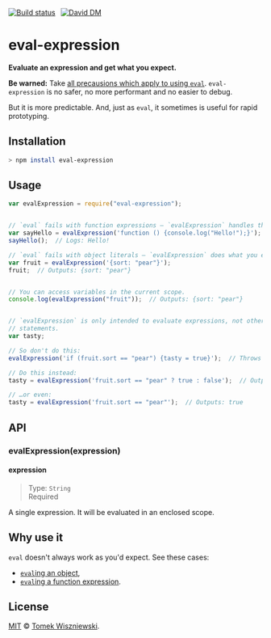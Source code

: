 [![Build status](https://img.shields.io/travis/tomekwi/eval-expression.js/master.svg?style=flat-square)](https://travis-ci.org/tomekwi/eval-expression.js)
 [![David DM](https://img.shields.io/david/tomekwi/gulp-doxme.svg?style=flat-square)](http://david-dm.org/tomekwi/gulp-doxme)




eval-expression
===============

**Evaluate an expression and get what you expect.**

**Be warned:** Take [all precausions which apply to using `eval`][eval-precautions]. `eval-expression` is no safer, no more performant and no easier to debug.

But it is more predictable. And, just as `eval`, it sometimes is useful for rapid prototyping.


[eval-precautions]: http://www.nczonline.net/blog/2013/06/25/eval-isnt-evil-just-misunderstood/




Installation
------------


```sh
> npm install eval-expression
```




Usage
-----

```js
var evalExpression = require("eval-expression");


// `eval` fails with function expressions – `evalExpression` handles them.
var sayHello = evalExpression('function () {console.log("Hello!");}');
sayHello();  // Logs: Hello!

// `eval` fails with object literals – `evalExpression` does what you expect.
var fruit = evalExpression('{sort: "pear"}');
fruit;  // Outputs: {sort: "pear"}


// You can access variables in the current scope.
console.log(evalExpression("fruit"));  // Outputs: {sort: "pear"}


// `evalExpression` is only intended to evaluate expressions, not other
// statements.
var tasty;

// So don't do this:
evalExpression('if (fruit.sort == "pear") {tasty = true}');  // Throws

// Do this instead:
tasty = evalExpression('fruit.sort == "pear" ? true : false');  // Outputs: true

// …or even:
tasty = evalExpression('fruit.sort == "pear"');  // Outputs: true
```




API
---

### evalExpression(expression)

#### expression
> Type: `String`  
> Required

A single expression. It will be evaluated in an enclosed scope.




Why use it
----------

`eval` doesn't always work as you'd expect. See these cases:

- [`eval`ing an object][],
- [`eval`ing a function expression][].

[`eval`ing an object]: http://stackoverflow.com/q/964397/2816199
[`eval`ing a function expression]: http://stackoverflow.com/q/2760953/2816199




License
-------

[MIT][] © [Tomek Wiszniewski][].


[MIT]: ./License.md
[Tomek Wiszniewski]: https://github.com/tomekwi
